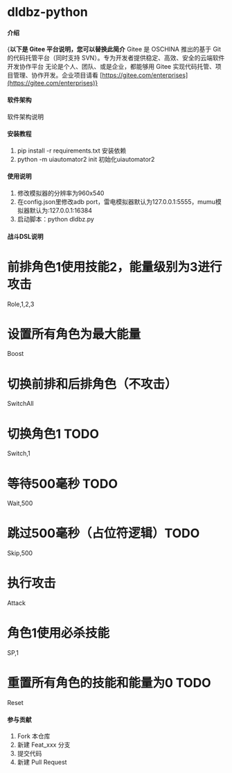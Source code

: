 # dldbz-python

#### 介绍
{**以下是 Gitee 平台说明，您可以替换此简介**
Gitee 是 OSCHINA 推出的基于 Git 的代码托管平台（同时支持 SVN）。专为开发者提供稳定、高效、安全的云端软件开发协作平台
无论是个人、团队、或是企业，都能够用 Gitee 实现代码托管、项目管理、协作开发。企业项目请看 [https://gitee.com/enterprises](https://gitee.com/enterprises)}

#### 软件架构
软件架构说明


#### 安装教程

1.  pip install -r requirements.txt 安装依赖
2.  python -m uiautomator2 init     初始化uiautomator2

#### 使用说明

1.  修改模拟器的分辨率为960x540
2.  在config.json里修改adb port，雷电模拟器默认为127.0.0.1:5555，mumu模拟器默认为:127.0.0.1:16384
3.  启动脚本：python dldbz.py

#### 战斗DSL说明
# 前排角色1使用技能2，能量级别为3进行攻击
Role,1,2,3

# 设置所有角色为最大能量
Boost

# 切换前排和后排角色（不攻击）
SwitchAll

# 切换角色1 TODO
Switch,1

# 等待500毫秒 TODO
Wait,500

# 跳过500毫秒（占位符逻辑）TODO
Skip,500

# 执行攻击
Attack

# 角色1使用必杀技能
SP,1

# 重置所有角色的技能和能量为0 TODO
Reset



#### 参与贡献

1.  Fork 本仓库
2.  新建 Feat_xxx 分支
3.  提交代码
4.  新建 Pull Request


